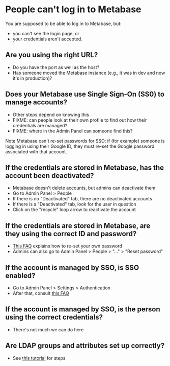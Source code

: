 # People can't log in to Metabase

You are supposed to be able to log in to Metabase, but:

- you can't see the login page, or
- your credentials aren't accepted.

## Are you using the right URL?

- Do you have the port as well as the host?
- Has someone moved the Metabase instance (e.g., it was in dev and now it's in production)?

## Does your Metabase use Single Sign-On (SS0) to manage accounts?

- Other steps depend on knowing this
- FIXME: can people look at their own profile to find out how their credentials are managed?
- FIXME: where in the Admin Panel can someone find this?

Note Metabase can't re-set passwords for SSO: if (for example) someone is logging in using their Google ID, they must re-set the Google password associated with that account.

## If the credentials are stored in Metabase, has the account been deactivated?

- Metabase doesn't delete accounts, but admins can deactivate them
- Go to Admin Panel > People
- If there is no "Deactivated" tab, there are no deactivated accounts
- If there is a "Deactivated" tab, look for the user in question
- Click on the "recycle" loop arrow to reactivate the account

## If the credentials are stored in Metabase, are they using the correct ID and password?

- [This FAQ][reset-password] explains how to re-set your own password
- Admins can also go to Admin Panel > People > "..." > "Reset password"

## If the account is managed by SSO, is SSO enabled?

- Go to Admin Panel > Settings > Authentication
- After that, consult [this FAQ][auth]

## If the account is managed by SSO, is the person using the correct credentials?

- There's not much we can do here

## Are LDAP groups and attributes set up correctly?

- See [this tutorial][ldap-learn] for steps

[auth]: ../faq/setup/how-do-i-integrate-with-sso.html
[ldap-learn]: /learn/embedding/ldap-auth-access-control.html
[reset-password]: ../faq/using-metabase/how-do-i-reset-my-password.html

